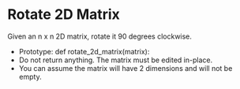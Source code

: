# Rotate 2D Matrix
Given an n x n 2D matrix, rotate it 90 degrees clockwise.
<ul>
	<li>Prototype: def rotate_2d_matrix(matrix):</li>
	<li>Do not return anything. The matrix must be edited in-place.</li>
	<li>You can assume the matrix will have 2 dimensions and will not be empty.</li>
</ul>
